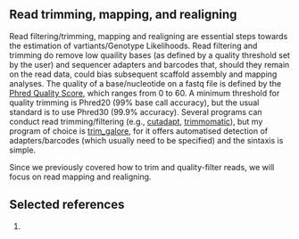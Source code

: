 ## Read trimming, mapping, and realigning

Read filtering/trimming, mapping and realigning are essential steps towards the estimation of vartiants/Genotype Likelihoods. 
  Read filtering and trimming do remove low quaility bases (as defined by a quality threshold set by the user) and sequencer adapters and barcodes that, should they remain on the read data, could bias subsequent scaffold assembly and mapping analyses. The quality of a base/nucleotide on a fastq file is defined by the [Phred Quality Score](https://en.wikipedia.org/wiki/Phred_quality_score), which ranges from 0 to 60. A minimum threshold for quality trimming is Phred20 (99% base call accuracy), but the usual standard is to use Phred30 (99.9% accuracy). Several programs can conduct read trimming/filtering (e.g., [cutadapt](https://cutadapt.readthedocs.io/en/stable/), [trimmomatic](http://www.usadellab.org/cms/?page=trimmomatic)), but my program of choice is [trim_galore](https://github.com/FelixKrueger/TrimGalore), for it offers automatised detection of adapters/barcodes (which usually need to be specified) and the sintaxis is simple.  

Since we previously covered how to trim and quality-filter reads, we will focus on read mapping and realigning.

## Selected references
1. 
